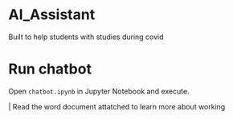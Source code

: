 # AI_Assistant
Built to help students with studies during covid

# Run chatbot
Open `chatbot.ipynb` in Jupyter Notebook and execute.

| Read the word document attatched to learn more about working
